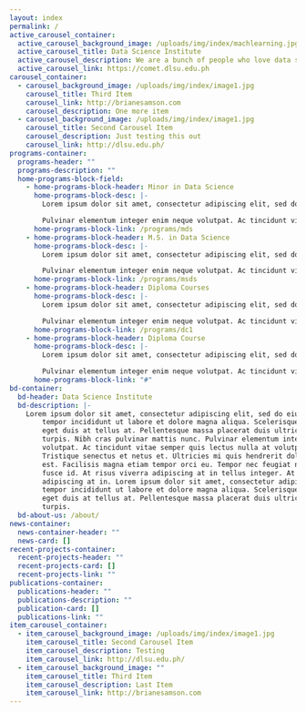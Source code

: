```yaml
---
layout: index
permalink: /
active_carousel_container:
  active_carousel_background_image: /uploads/img/index/machlearning.jpg
  active_carousel_title: Data Science Institute
  active_carousel_description: We are a bunch of people who love data science.
  active_carousel_link: https://comet.dlsu.edu.ph
carousel_container:
  - carousel_background_image: /uploads/img/index/image1.jpg
    carousel_title: Third Item
    carousel_link: http://brianesamson.com
    carousel_description: One more item
  - carousel_background_image: /uploads/img/index/image1.jpg
    carousel_title: Second Carousel Item
    carousel_description: Just testing this out
    carousel_link: http://dlsu.edu.ph/
programs-container:
  programs-header: ""
  programs-description: ""
  home-programs-block-field:
    - home-programs-block-header: Minor in Data Science
      home-programs-block-desc: |-
        Lorem ipsum dolor sit amet, consectetur adipiscing elit, sed do eiusmod tempor incididunt ut labore et dolore magna aliqua. Scelerisque purus semper eget duis at tellus at

        Pulvinar elementum integer enim neque volutpat. Ac tincidunt vitae semper quis lectus nulla at volutpat diam. Tristique senectus et netus et. Ultricies mi quis hendrerit dolor magna eget est. Facilisis magna etiam tempor orci eu
      home-programs-block-link: /programs/mds
    - home-programs-block-header: M.S. in Data Science
      home-programs-block-desc: |-
        Lorem ipsum dolor sit amet, consectetur adipiscing elit, sed do eiusmod tempor incididunt ut labore et dolore magna aliqua. Scelerisque purus semper eget duis at tellus at

        Pulvinar elementum integer enim neque volutpat. Ac tincidunt vitae semper quis lectus nulla at volutpat diam. Tristique senectus et netus et. Ultricies mi quis hendrerit dolor magna eget est. Facilisis magna etiam tempor orci eu
      home-programs-block-link: /programs/msds
    - home-programs-block-header: Diploma Courses
      home-programs-block-desc: |-
        Lorem ipsum dolor sit amet, consectetur adipiscing elit, sed do eiusmod tempor incididunt ut labore et dolore magna aliqua. Scelerisque purus semper eget duis at tellus at

        Pulvinar elementum integer enim neque volutpat. Ac tincidunt vitae semper quis lectus nulla at volutpat diam. Tristique senectus et netus et. Ultricies mi quis hendrerit dolor magna eget est. Facilisis magna etiam tempor orci eu
      home-programs-block-link: /programs/dc1
    - home-programs-block-header: Diploma Course
      home-programs-block-desc: |-
        Lorem ipsum dolor sit amet, consectetur adipiscing elit, sed do eiusmod tempor incididunt ut labore et dolore magna aliqua. Scelerisque purus semper eget duis at tellus at

        Pulvinar elementum integer enim neque volutpat. Ac tincidunt vitae semper quis lectus nulla at volutpat diam. Tristique senectus et netus et. Ultricies mi quis hendrerit dolor magna eget est. Facilisis magna etiam tempor orci eu
      home-programs-block-link: "#"
bd-container:
  bd-header: Data Science Institute
  bd-description: |-
    Lorem ipsum dolor sit amet, consectetur adipiscing elit, sed do eiusmod
        tempor incididunt ut labore et dolore magna aliqua. Scelerisque purus semper
        eget duis at tellus at. Pellentesque massa placerat duis ultricies lacus sed
        turpis. Nibh cras pulvinar mattis nunc. Pulvinar elementum integer enim neque
        volutpat. Ac tincidunt vitae semper quis lectus nulla at volutpat diam.
        Tristique senectus et netus et. Ultricies mi quis hendrerit dolor magna eget
        est. Facilisis magna etiam tempor orci eu. Tempor nec feugiat nisl pretium
        fusce id. At risus viverra adipiscing at in tellus integer. At risus viverra
        adipiscing at in. Lorem ipsum dolor sit amet, consectetur adipiscing elit, sed do eiusmod
        tempor incididunt ut labore et dolore magna aliqua. Scelerisque purus semper
        eget duis at tellus at. Pellentesque massa placerat duis ultricies lacus sed
        turpis.
  bd-about-us: /about/
news-container:
  news-container-header: ""
  news-card: []
recent-projects-container:
  recent-projects-header: ""
  recent-projects-card: []
  recent-projects-link: ""
publications-container:
  publications-header: ""
  publications-description: ""
  publication-card: []
  publications-link: ""
item_carousel_container:
  - item_carousel_background_image: /uploads/img/index/image1.jpg
    item_carousel_title: Second Carousel Item
    item_carousel_description: Testing
    item_carousel_link: http://dlsu.edu.ph/
  - item_carousel_background_image: ""
    item_carousel_title: Third Item
    item_carousel_description: Last Item
    item_carousel_link: http://brianesamson.com
---
```

